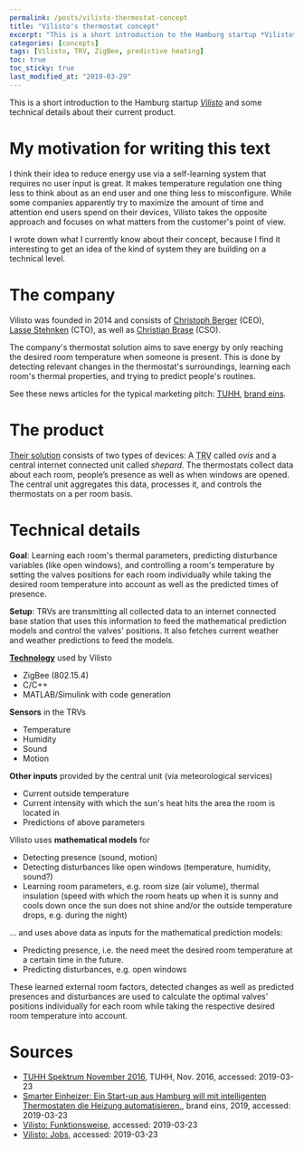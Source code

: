 ```yaml
---
permalink: /posts/vilisto-thermostat-concept
title: "Vilisto's thermostat concept"
excerpt: "This is a short introduction to the Hamburg startup *Vilisto* and some technical details about their current product."
categories: [concepts]
tags: [Vilisto, TRV, ZigBee, predictive heating]
toc: true
toc_sticky: true
last_modified_at: "2019-03-29"
---
```


This is a short introduction to the Hamburg startup [*Vilisto*](https://www.vilisto.de/) and some technical details about their current product.

# My motivation for writing this text
I think their idea to reduce energy use via a self-learning system that requires no user input is great. It makes temperature regulation one thing less to think about as an end user and one thing less to misconfigure. While some companies apparently try to maximize the amount of time and attention end users spend on their devices, Vilisto takes the opposite approach and focuses on what matters from the customer's point of view.

I wrote down what I currently know about their concept, because I find it interesting to get an idea of the kind of system they are building on a technical level.

# The company
Vilisto was founded in 2014 and consists of [Christoph&nbsp;Berger](https://www.xing.com/profile/Christoph_Berger59/) (CEO), [Lasse&nbsp;Stehnken](https://www.xing.com/profile/Lasse_Stehnken/) (CTO), as well as [Christian&nbsp;Brase](https://www.xing.com/profile/Christian_Brase4/) (CSO).

The company's thermostat solution aims to save energy by only reaching the desired room temperature when someone is present. This is done by detecting relevant changes in the thermostat's surroundings, learning each room's thermal properties, and trying to predict people's routines.

See these news articles for the typical marketing pitch: [TUHH](https://tore.tuhh.de/handle/11420/1336), [brand eins](https://www.brandeins.de/magazine/brand-eins-wirtschaftsmagazin/2019/marketing/smarter-einheizer).

# The product
[Their solution](https://www.vilisto.de/funktionsweise/) consists of two types of devices: A <abbr title="Thermostatic Radiator Valve">TRV</abbr> called *ovis* and a central internet connected unit called *shepard*. The thermostats collect data about each room, people’s presence as well as when windows are opened. The central unit aggregates this data, processes it, and controls the thermostats on a per room basis.

# Technical details
**Goal**: Learning each room's thermal parameters, predicting disturbance variables (like open windows), and controlling a room's temperature by setting the valves positions for each room individually while taking the desired room temperature into account as well as the predicted times of presence.

**Setup**: TRVs are transmitting all collected data to an internet connected base station that uses this information to feed the mathematical prediction models and control the valves' positions. It also fetches current weather and weather predictions to feed the models.

[**Technology**](https://www.vilisto.de/jobs/) used by Vilisto
- ZigBee (802.15.4)
- C/C++
- MATLAB/Simulink with code generation

**Sensors** in the TRVs
- Temperature
- Humidity
- Sound
- Motion

**Other inputs** provided by the central unit (via meteorological services)
- Current outside temperature
- Current intensity with which the sun's heat hits the area the room is located in
- Predictions of above parameters

Vilisto uses **mathematical models** for
- Detecting presence (sound, motion)
- Detecting disturbances like open windows (temperature, humidity, sound?)
- Learning room parameters, e.g. room size (air volume), thermal insulation (speed with which the room heats up when it is sunny and cools down once the sun does not shine and/or the outside temperature drops, e.g. during the night)

... and uses above data as inputs for the mathematical prediction models:
- Predicting presence, i.e. the need meet the desired room temperature at a certain time in the future.
- Predicting disturbances, e.g. open windows

These learned external room factors, detected changes as well as predicted presences and disturbances are used to calculate the optimal valves' positions individually for each room while taking the respective desired room temperature into account.

# Sources
- [TUHH Spektrum November 2016](https://tore.tuhh.de/handle/11420/1336), TUHH, Nov. 2016, accessed: 2019-03-23
- [Smarter Einheizer: Ein Start-up aus Hamburg will mit intelligenten Thermostaten die Heizung automatisieren.](https://www.brandeins.de/magazine/brand-eins-wirtschaftsmagazin/2019/marketing/smarter-einheizer), brand eins, 2019, accessed: 2019-03-23
- [Vilisto: Funktionsweise](https://www.vilisto.de/funktionsweise/), accessed: 2019-03-23
- [Vilisto: Jobs](https://www.vilisto.de/jobs/), accessed: 2019-03-23
